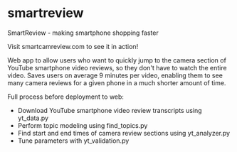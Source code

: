 # smartreview
SmartReview - making smartphone shopping faster

Visit smartcamreview.com to see it in action!

Web app to allow users who want to quickly jump to the camera section of YouTube smartphone video reviews, so they don't have to watch the entire video. Saves users on average 9 minutes per video, enabling them to see many camera reviews for a given phone in a much shorter amount of time.



Full process before deployment to web:
  * Download YouTube smartphone video review transcripts using yt_data.py
  * Perform topic modeling using find_topics.py
  * Find start and end times of camera review sections using yt_analyzer.py
  * Tune parameters with yt_validation.py
